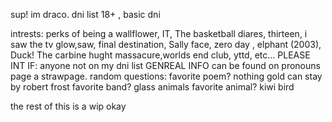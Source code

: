 sup! im draco. 
dni list 
18+ , basic dni

intrests:
perks of being a wallflower, IT, The basketball diares, thirteen, i saw the tv glow,saw, final destination, Sally face, zero day , elphant (2003), Duck! The carbine hught massacure,worlds end club, yttd, etc...
PLEASE INT IF:
anyone not on my dni list
GENREAL INFO 
can be found on pronouns page a strawpage. 
random questions:
favorite poem? nothing gold can stay by  robert frost
favorite band? glass animals 
favorite animal? kiwi bird

the rest of this is a wip okay
